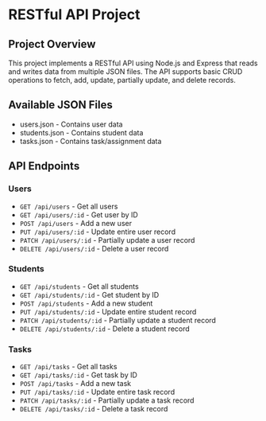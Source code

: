 # RESTful API Project

## Project Overview
This project implements a RESTful API using Node.js and Express that reads and writes data from multiple JSON files. The API supports basic CRUD operations to fetch, add, update, partially update, and delete records.

## Available JSON Files
- users.json - Contains user data
- students.json - Contains student data
- tasks.json - Contains task/assignment data

## API Endpoints

### Users
- `GET /api/users` - Get all users
- `GET /api/users/:id` - Get user by ID
- `POST /api/users` - Add a new user
- `PUT /api/users/:id` - Update entire user record
- `PATCH /api/users/:id` - Partially update a user record
- `DELETE /api/users/:id` - Delete a user record

### Students
- `GET /api/students` - Get all students
- `GET /api/students/:id` - Get student by ID
- `POST /api/students` - Add a new student
- `PUT /api/students/:id` - Update entire student record
- `PATCH /api/students/:id` - Partially update a student record
- `DELETE /api/students/:id` - Delete a student record

### Tasks
- `GET /api/tasks` - Get all tasks
- `GET /api/tasks/:id` - Get task by ID
- `POST /api/tasks` - Add a new task
- `PUT /api/tasks/:id` - Update entire task record
- `PATCH /api/tasks/:id` - Partially update a task record
- `DELETE /api/tasks/:id` - Delete a task record
